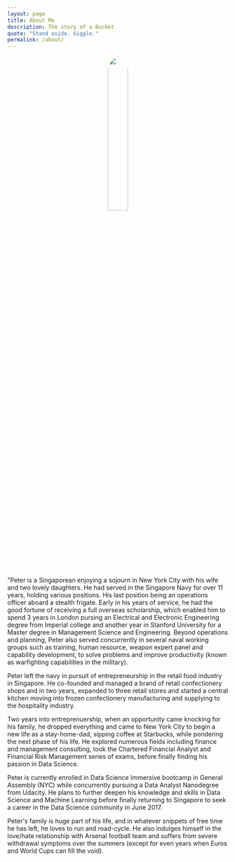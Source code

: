 ```yaml
---
layout: page
title: About Me
description: The story of a Bucket
quote: "Stand aside. Giggle."
permalink: /about/
---
```


<center><img src = "![Avatar]({{ site.url }}/images/Pd_Cai.jpeg)" style = "border: 1px #fff solid; border-radius: 100%; width: 30%;"></center>

<span class = "initial">"P</span>eter is a Singaporean enjoying a sojourn in New York City with his wife and two lovely daughters. He had served in the Singapore Navy for over 11 years, holding various positions. His last position being an operations officer aboard a stealth frigate. Early in his years of service, he had the good fortune of receiving a full overseas scholarship, which enabled him to spend 3 years in London pursing an Electrical and Electronic Engineering degree from Imperial college and another year in Stanford University for a Master degree in Management Science and Engineering. Beyond operations and planning, Peter also served concurrently in several naval working groups such as training, human resource, weapon expert panel and capability development, to solve problems and improve productivity (known as warfighting capabilities in the military).

Peter left the navy in pursuit of entrepreneurship in the retail food industry in Singapore. He co-founded and managed a brand of retail confectionery shops and in two years, expanded to three retail stores and started a central kitchen moving into frozen confectionery manufacturing and supplying to the hospitality industry.

Two years into entreprenuership, when an opportunity came knocking for his family, he dropped everything and came to New York City to begin a new life as a stay-home-dad, sipping coffee at Starbucks, while pondering the next phase of his life. He explored numerous fields including finance and management consulting, took the Chartered Financial Analyst and Financial Risk Management series of exams, before finally finding his passion in Data Science.

Peter is currently enrolled in Data Science Immersive bootcamp in General Assembly (NYC) while concurrently pursuing a Data Analyst Nanodegree from Udacity. He plans to further deepen his knowledge and skills in Data Science and Machine Learning before finally returning to Singapore to seek a career in the Data Science community in June 2017.

Peter's family is huge part of his life, and in whatever snippets of free time he has left, he loves to run and road-cycle. He also indulges himself in the love/hate relationship with Arsenal football team and suffers from severe withdrawal symptoms over the summers (except for even years when Euros and World Cups can fill the void).
